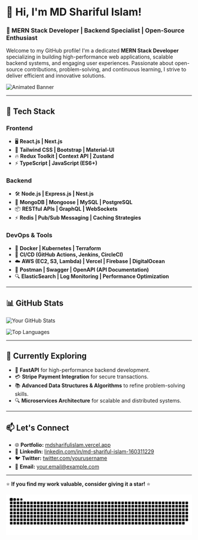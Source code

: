 # 👋 Hi, I'm MD Shariful Islam!

### 🚀 MERN Stack Developer | Backend Specialist | Open-Source Enthusiast

Welcome to my GitHub profile! I'm a dedicated **MERN Stack Developer** specializing in building high-performance web applications, scalable backend systems, and engaging user experiences. Passionate about open-source contributions, problem-solving, and continuous learning, I strive to deliver efficient and innovative solutions.

![Animated Banner](https://media.giphy.com/media/qgQUggAC3Pfv687qPC/giphy.gif)

---

## 🔧 Tech Stack

### **Frontend**

- 🖥️ **React.js | Next.js**
- 🎨 **Tailwind CSS | Bootstrap | Material-UI**
- 🔥 **Redux Toolkit | Context API | Zustand**
- ⚡ **TypeScript | JavaScript (ES6+)**

### **Backend**

- 🛠️ **Node.js | Express.js | Nest.js**
- 💾 **MongoDB | Mongoose | MySQL | PostgreSQL**
- 📦 **RESTful APIs | GraphQL | WebSockets**
- ⚡ **Redis | Pub/Sub Messaging | Caching Strategies**

### **DevOps & Tools**

- 🐳 **Docker | Kubernetes | Terraform**
- 🚀 **CI/CD (GitHub Actions, Jenkins, CircleCI)**
- ☁️ **AWS (EC2, S3, Lambda) | Vercel | Firebase | DigitalOcean**
- 📝 **Postman | Swagger | OpenAPI (API Documentation)**
- 🔍 **ElasticSearch | Log Monitoring | Performance Optimization**

---

## 📊 GitHub Stats

![Your GitHub Stats](https://github-readme-stats.vercel.app/api?username=yourusername&show_icons=true&theme=tokyonight&animate=true)

![Top Languages](https://github-readme-stats.vercel.app/api/top-langs/?username=yourusername&layout=compact&theme=tokyonight&animate=true)

---

## 🌱 Currently Exploring

- 🚀 **FastAPI** for high-performance backend development.
- 💳 **Stripe Payment Integration** for secure transactions.
- 📚 **Advanced Data Structures & Algorithms** to refine problem-solving skills.
- 🔍 **Microservices Architecture** for scalable and distributed systems.

---

## 📫 Let's Connect

- 🌐 **Portfolio:** [mdsharifulislam.vercel.app](https://mdsharifulislam.vercel.app)
- 💼 **LinkedIn:** [linkedin.com/in/md-shariful-islam-160311229](https://www.linkedin.com/in/md-shariful-islam-160311229/)
- 🐦 **Twitter:** [twitter.com/yourusername](https://twitter.com/yourusername)
- 📧 **Email:** [your.email@example.com](mailto:your.email@example.com)

---

⭐ **If you find my work valuable, consider giving it a star!** ⭐

![Thanks for Visiting](https://raw.githubusercontent.com/Platane/snk/output/github-contribution-grid-snake.svg)

